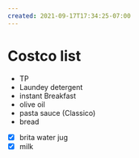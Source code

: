 ```yaml
---
created: 2021-09-17T17:34:25-07:00
---
```


# Costco list

- TP
- Laundey detergent 
- instant Breakfast
- olive oil
- pasta sauce (Classico)
- bread
- [x] brita water jug
- [x] milk
